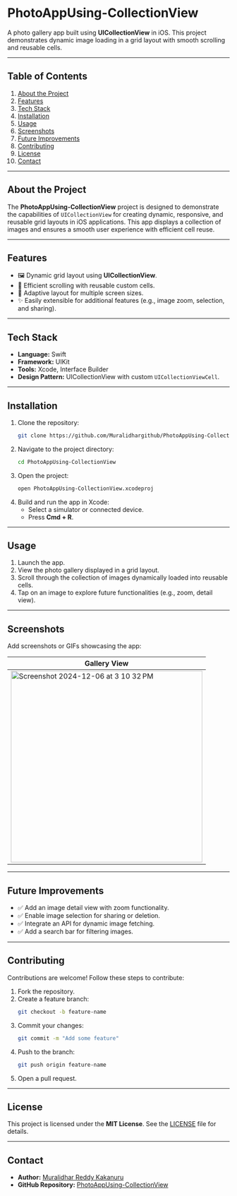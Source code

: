 
# **PhotoAppUsing-CollectionView**

A photo gallery app built using **UICollectionView** in iOS. This project demonstrates dynamic image loading in a grid layout with smooth scrolling and reusable cells.

---

## **Table of Contents**
1. [About the Project](#about-the-project)
2. [Features](#features)
3. [Tech Stack](#tech-stack)
4. [Installation](#installation)
5. [Usage](#usage)
6. [Screenshots](#screenshots)
7. [Future Improvements](#future-improvements)
8. [Contributing](#contributing)
9. [License](#license)
10. [Contact](#contact)

---

## **About the Project**
The **PhotoAppUsing-CollectionView** project is designed to demonstrate the capabilities of `UICollectionView` for creating dynamic, responsive, and reusable grid layouts in iOS applications. This app displays a collection of images and ensures a smooth user experience with efficient cell reuse.

---

## **Features**
- 🖼️ Dynamic grid layout using **UICollectionView**.
- 🚀 Efficient scrolling with reusable custom cells.
- 📱 Adaptive layout for multiple screen sizes.
- ✨ Easily extensible for additional features (e.g., image zoom, selection, and sharing).

---

## **Tech Stack**
- **Language:** Swift
- **Framework:** UIKit
- **Tools:** Xcode, Interface Builder
- **Design Pattern:** UICollectionView with custom `UICollectionViewCell`.

---

## **Installation**
1. Clone the repository:
    ```bash
    git clone https://github.com/Muralidhargithub/PhotoAppUsing-CollectionView.git
    ```
2. Navigate to the project directory:
    ```bash
    cd PhotoAppUsing-CollectionView
    ```
3. Open the project:
    ```bash
    open PhotoAppUsing-CollectionView.xcodeproj
    ```
4. Build and run the app in Xcode:
    - Select a simulator or connected device.
    - Press **Cmd + R**.

---

## **Usage**
1. Launch the app.
2. View the photo gallery displayed in a grid layout.
3. Scroll through the collection of images dynamically loaded into reusable cells.
4. Tap on an image to explore future functionalities (e.g., zoom, detail view).

---

## **Screenshots**
Add screenshots or GIFs showcasing the app:

| **Gallery View** |
|------------------|
| <img width="434" alt="Screenshot 2024-12-06 at 3 10 32 PM" src="https://github.com/user-attachments/assets/9de3e533-8ed0-4f07-ba0c-c10079f5e4e6"> |

---

## **Future Improvements**
- ✅ Add an image detail view with zoom functionality.
- ✅ Enable image selection for sharing or deletion.
- ✅ Integrate an API for dynamic image fetching.
- ✅ Add a search bar for filtering images.

---

## **Contributing**
Contributions are welcome! Follow these steps to contribute:
1. Fork the repository.
2. Create a feature branch:
    ```bash
    git checkout -b feature-name
    ```
3. Commit your changes:
    ```bash
    git commit -m "Add some feature"
    ```
4. Push to the branch:
    ```bash
    git push origin feature-name
    ```
5. Open a pull request.

---

## **License**
This project is licensed under the **MIT License**. See the [LICENSE](LICENSE) file for details.

---

## **Contact**
- **Author:** [Muralidhar Reddy Kakanuru](https://github.com/Muralidhargithub)
- **GitHub Repository:** [PhotoAppUsing-CollectionView](https://github.com/Muralidhargithub/PhotoAppUsing-CollectionView)
